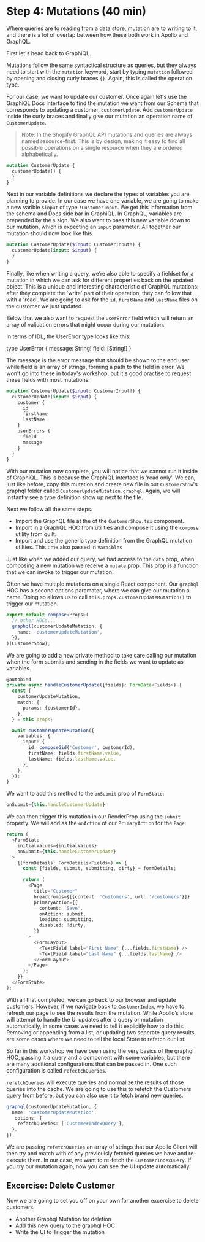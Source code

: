 # Step 4: Mutations (40 min)

Where queries are to reading from a data store, mutation are to writing to it, and there is a lot of overlap between how these both work in Apollo and GraphQL.

First let's head back to GraphiQL.

Mutations follow the same syntactical structure as queries, but they always need to start with the `mutation` keyword, start by typing `mutation` followed by opening and closing curly braces `{}`. Again, this is called the operation type.

For our case, we want to update our customer. Once again let's use the GraphiQL Docs interface to find the mutation we want from our Schema that corresponds to updating a customer, `customerUpdate`. Add `customerUpdate` inside the curly braces and finally give our mutation an operation name of `CustomerUpdate`.

>Note: In the Shopify GraphQL API mutations and queries are always named resource-first. This is by design, making it easy to find all possible operations on a single resource when they are ordered alphabetically. 

```graphql
mutation CustomerUpdate {
  customerUpdate() {
  }
}
```

Next in our variable definitions we declare the types of variables you are planning to provide. In our case we have one variable, we are going to make a new varible `$input` of type `!CustomerInput`. We get this information from the schema and Docs side bar in GraphiQL. In GraphQL, variables are prepended by the `$` sign. We also want to pass this new variable down to our mutation, which is expecting an `input` parameter. All together our mutation should now look like this.

```graphql
mutation CustomerUpdate($input: CustomerInput!) {
  customerUpdate(input: $input) {
  }
}
```

Finally, like when writing a query, we’re also able to specify a fieldset for a mutation in which we can ask for different properties back on the updated object. This is a unique and interesting characteristic of GraphQL mutations: after they complete the 'write' part of their operation, they can follow that with a 'read'. We are going to ask for the `id`, `firstName` and `lastName` files on the customer we just updated.

Below that we also want to request the `UserError` field which will return an array of validation errors that might occur during our mutation. 

In terms of IDL, the UserError type looks like this:

type UserError {
  message: String!
  field: [String!]
}

The message is the error message that should be shown to the end user while field is an array of strings, forming a path to the field in error. We won't go into these in today's workshop, but it's good practise to request these fields with most mutations.

```graphql
mutation CustomerUpdate($input: CustomerInput!) {
  customerUpdate(input: $input) {
    customer {
      id
      firstName
      lastName
    }
    userErrors {
      field
      message
    }
  }
}
```

With our mutation now complete, you will notice that we cannot run it inside of GraphiQL. This is because the GraphiQL interface is 'read only'. We can, just like before, copy this mutation and create new file in our `CustomerShow`'s graphql folder called `CustomerUpdateMutation.graphql`. Again, we will instantly see a type definition show up next to the file.

Next we follow all the same steps.

* Import the GraphQL file at the of the `CustomerShow.tsx` component.
* Import in a GraphQL HOC from utilities and compose it using the `compose` utility from quilt.
* Import and use the generic type definition from the GraphQL mutation utilties. This time also passed in `Varaibles`

Just like when we added our query, we had access to the `data` prop, when composing a new mutation we receive a `mutate` prop. This prop is a function that we can invoke to trigger our mutation. 

Often we have multiple mutations on a single React component. Our `graphql` HOC has a second options paramater, where we can give our mutation a name. Doing so allows us to call `this.props.customerUpdateMutation()` to trigger our mutation. 

```ts
export default compose<Props>(
  // other HOCs...
  graphql(customerUpdateMutation, {
    name: 'customerUpdateMutation',
  }),
)(CustomerShow);
```

We are going to add a new private method to take care calling our mutation when the form submits and sending in the fields we want to update as variables.

```ts
@autobind
private async handleCustomerUpdate({fields}: FormData<Fields>) {
  const {
    customerUpdateMutation,
    match: {
      params: {customerId},
    },
  } = this.props;

  await customerUpdateMutation({
    variables: {
      input: {
        id: composeGid('Customer', customerId),
        firstName: fields.firstName.value,
        lastName: fields.lastName.value,
      },
    },
  });
}
```

We want to add this method to the `onSubmit` prop of `FormState`:

```ts
onSubmit={this.handleCustomerUpdate}
```

We can then trigger this mutation in our RenderProp using the `submit` property. We will add as the `onAction` of our `PrimaryAction` for the `Page`.

```ts
return (
  <FormState
    initialValues={initialValues}
    onSubmit={this.handleCustomerUpdate}
  >
    {(formDetails: FormDetails<Fields>) => {
      const {fields, submit, submitting, dirty} = formDetails;

      return (
        <Page
          title="Customer"
          breadcrumbs={[{content: 'Customers', url: '/customers'}]}
          primaryAction={{
            content: 'Save',
            onAction: submit,
            loading: submitting,
            disabled: !dirty,
          }}
        >
          <FormLayout>
            <TextField label="First Name" {...fields.firstName} />
            <TextField label="Last Name" {...fields.lastName} />
          </FormLayout>
        </Page>
      );
    }}
  </FormState>
);
```

With all that completed, we can go back to our browser and update customers. However, if we navigate back to `CustomerIndex`, we have to refresh our page to see the results from the mutation. While Apollo’s store will attempt to handle the UI updates after a query or mutation automatically, in some cases we need to tell it explicitly how to do this. Removing or appending from a list, or updating two seperate query results, are some cases where we need to tell the local Store to refetch our list.

So far in this workshop we have been using the very basics of the graphql HOC, passing it a query and a component with some variables, but there are many additional configurations that can be passed in. One such configuration is called `refectchQueries`.

`refetchQueries` will execute queries and normalize the results of those queries into the cache. We are going to use this to refetch the Customers query from before, but you can also use it to fetch brand new queries.

```ts
graphql(customerUpdateMutation, {
  name: 'customerUpdateMutation',
   options: {
    refetchQueries: ['CustomerIndexQuery'],
  },
}),
```

We are passing `refetchQueries` an array of strings that our Apollo Client will then try and match with of any previouisly fetched queries we have and re-execute them. In our case, we want to re-fetch the `CustomerIndexQuery`. If you try our mutation again, now you can see the UI update automatically.


## Excercise: Delete Customer

Now we are going to set you off on your own for another excercise to delete customers.

* Another Graphql Mutation for deletion
* Add this new query to the graphql HOC
* Write the UI to Trigger the mutation



